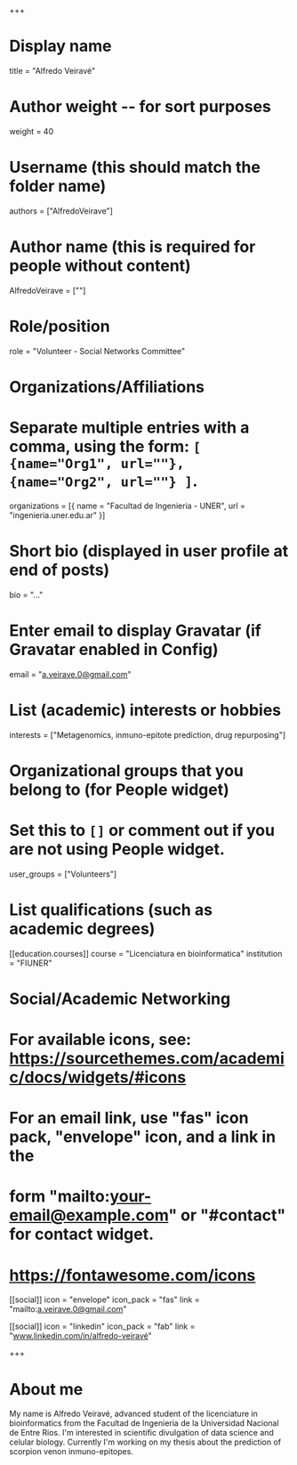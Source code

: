 +++
# Display name
title = "Alfredo Veiravé"

# Author weight -- for sort purposes
weight = 40

# Username (this should match the folder name)
authors = ["AlfredoVeirave"]

# Author name (this is required for people without content)
AlfredoVeirave = [""]

# Role/position
role = "Volunteer - Social Networks Committee"

# Organizations/Affiliations
#   Separate multiple entries with a comma, using the form: `[ {name="Org1", url=""}, {name="Org2", url=""} ]`.
organizations = [{ name = "Facultad de Ingenieria - UNER", url = "ingenieria.uner.edu.ar" }]

# Short bio (displayed in user profile at end of posts)
bio = "..."

# Enter email to display Gravatar (if Gravatar enabled in Config)
email = "a.veirave.0@gmail.com"

# List (academic) interests or hobbies
interests = ["Metagenomics, inmuno-epitote prediction, drug repurposing"]

# Organizational groups that you belong to (for People widget)
#   Set this to `[]` or comment out if you are not using People widget.
user_groups = ["Volunteers"]

# List qualifications (such as academic degrees)
[[education.courses]]
course = "Licenciatura en bioinformatica"
institution = "FIUNER"


# Social/Academic Networking
# For available icons, see: https://sourcethemes.com/academic/docs/widgets/#icons
#   For an email link, use "fas" icon pack, "envelope" icon, and a link in the
#   form "mailto:your-email@example.com" or "#contact" for contact widget.
#   https://fontawesome.com/icons

[[social]]
  icon = "envelope"
  icon_pack = "fas"
  link = "mailto:a.veirave.0@gmail.com"

[[social]]
  icon = "linkedin"
  icon_pack = "fab"
  link = "www.linkedin.com/in/alfredo-veiravé"

+++

# About me 
My name is Alfredo Veiravé, advanced student of the licenciature in bioinformatics from the Facultad de Ingenieria de la Universidad Nacional de Entre Rios. I'm interested in scientific divulgation of data science and celular biology. Currently I'm working on my thesis about the prediction of scorpion venon inmuno-epitopes.